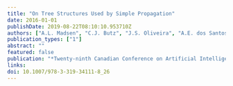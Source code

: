 ```yaml
---
title: "On Tree Structures Used by Simple Propagation"
date: 2016-01-01
publishDate: 2019-08-22T08:10:10.953710Z
authors: ["A.L. Madsen", "C.J. Butz", "J.S. Oliveira", "A.E. dos Santos"]
publication_types: ["1"]
abstract: ""
featured: false
publication: "*Twenty-ninth Canadian Conference on Artificial Intelligence (AI)*"
links:
doi: 10.1007/978-3-319-34111-8_26
---
```


